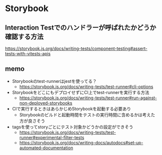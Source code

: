 # Storybook

## Interaction Testでのハンドラーが呼ばれたかどうか確認する方法

https://storybook.js.org/docs/writing-tests/component-testing#assert-tests-with-vitests-apis

## memo

- Storybookのtest-runnerはjestを使ってる？
  - https://storybook.js.org/docs/writing-tests/test-runner#cli-options
- StorybookをどこにもデプロイせずにCI上でtest-runnerを実行する方法
  - https://storybook.js.org/docs/writing-tests/test-runner#run-against-non-deployed-storybooks
- CIで実行するときはあらかじめStorybookを起動する必要あり
  - Storybookのビルドと起動時間をテストの実行時間に含めるかは考えた方が良さそう
- tagsを使ってstoryごとにテスト対象かどうかの設定ができそう
  - https://storybook.js.org/docs/writing-tests/test-runner#experimental-filter-tests
  - https://storybook.js.org/docs/writing-docs/autodocs#set-up-automated-documentation
